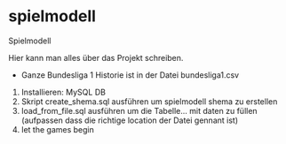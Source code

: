 spielmodell
===========

Spielmodell

Hier kann man alles über das Projekt schreiben. 

* Ganze Bundesliga 1 Historie ist in der Datei bundesliga1.csv

1. Installieren: MySQL DB
2. Skript create_shema.sql ausführen um spielmodell shema zu erstellen
3. load_from_file.sql ausführen um die Tabelle... mit daten zu füllen (aufpassen dass die richtige location der Datei gennant ist)
4. let the games begin
